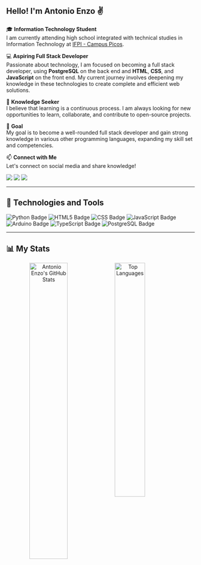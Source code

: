 ## **Hello! I'm Antonio Enzo ✌️**

🎓 **Information Technology Student**  
I am currently attending high school integrated with technical studies in Information Technology at [IFPI - Campus Picos](https://www.ifpi.edu.br).

💻 **Aspiring Full Stack Developer**  
Passionate about technology, I am focused on becoming a full stack developer, using **PostgreSQL** on the back end and **HTML**, **CSS**, and **JavaScript** on the front end. My current journey involves deepening my knowledge in these technologies to create complete and efficient web solutions.

🧠 **Knowledge Seeker**  
I believe that learning is a continuous process. I am always looking for new opportunities to learn, collaborate, and contribute to open-source projects.

🎯 **Goal**  
My goal is to become a well-rounded full stack developer and gain strong knowledge in various other programming languages, expanding my skill set and competencies.

📫 **Connect with Me**  
Let's connect on social media and share knowledge!

<a href="https://instagram.com/antonioenzobz" target="_blank"><img src="https://img.shields.io/badge/-Instagram-%23E4405F?style=for-the-badge&logo=instagram&logoColor=white" target="_blank"></a>
<a href="https://linkedin.com/in/antonioenzobz" target="_blank"><img src="https://img.shields.io/badge/-LinkedIn-%230077B5?style=for-the-badge&logo=linkedin&logoColor=white" target="_blank"></a>
<a href="https://wa.me/89988161102" target="_blank"><img src="https://img.shields.io/badge/-WhatsApp-%25D366?style=for-the-badge&logo=whatsapp&logoColor=white" target="_blank"></a>

---

## 🚀 **Technologies and Tools**

<div> 
  <img src="https://img.shields.io/badge/Python-3776AB?style=for-the-badge&logo=python&logoColor=white" alt="Python Badge"/> 
  <img src="https://img.shields.io/badge/HTML-239120?style=for-the-badge&logo=html5&logoColor=white" alt="HTML5 Badge"/> 
  <img src="https://img.shields.io/badge/CSS-239120?&style=for-the-badge&logo=css3&logoColor=white" alt="CSS Badge"/>
  <img src="https://img.shields.io/badge/JavaScript-323330?style=for-the-badge&logo=javascript&logoColor=F7DF1E" alt="JavaScript Badge"/>
  <img src="https://img.shields.io/badge/Arduino-00979D?style=for-the-badge&logo=arduino&logoColor=white" alt="Arduino Badge"/> 
  <img src="https://img.shields.io/badge/TypeScript-007ACC?style=for-the-badge&logo=typescript&logoColor=white" alt="TypeScript Badge"/>
  <img src="https://img.shields.io/badge/PostgreSQL-336791?style=for-the-badge&logo=postgresql&logoColor=white" alt="PostgreSQL Badge"/>
</div>

---

## 📊 **My Stats**

<div align="center">
  <img alt="Antonio Enzo's GitHub Stats" align="left" width="45%" src="https://github-readme-stats.vercel.app/api?username=antonioenzobz&show_icons=true&theme=gruvbox"/>
  <img alt="Top Languages" align="left" width="40%" src="https://github-readme-stats.vercel.app/api/top-langs/?username=antonioenzobz&layout=compact&langs_count=8&theme=gruvbox"/>
</div>
